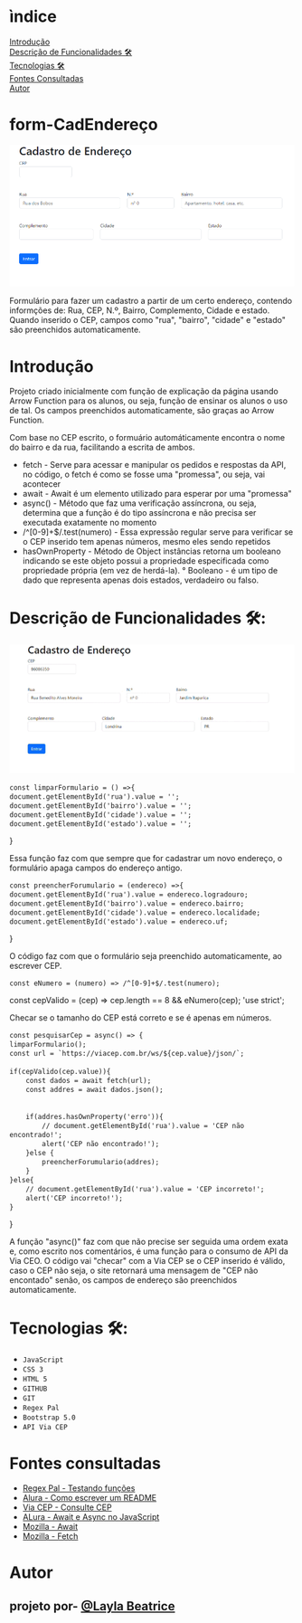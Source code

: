 # ìndice
[Introdução](#introdu%C3%A7%C3%A3o)  
[Descrição de Funcionalidades 🛠️](#descri%C3%A7%C3%A3o-de-funcionalidades-%EF%B8%8F)  
[Tecnologias 🛠️](#tecnologias)  
[Fontes Consultadas](#fontes-consultadas)  
[Autor](#autor)  

# form-CadEndereço

![Capa do projeto](img/tela.png)

Formulário para fazer um cadastro a partir de um certo endereço, contendo informções de: Rua, CEP, N.º, Bairro, Complemento, Cidade e estado. Quando inserido o CEP, campos como "rua", "bairro", "cidade" e "estado" são preenchidos automaticamente.

# Introdução
Projeto criado inicialmente com função de explicação da página usando Arrow Function para os alunos, ou seja, função de ensinar os alunos o uso de tal. Os campos preenchidos automaticamente, são graças ao Arrow Function.

Com base no CEP escrito, o formuário automáticamente encontra o nome do bairro e da rua, facilitando a escrita de ambos. 

* fetch - Serve para acessar e manipular os pedidos e respostas da API, no código, o fetch é como se fosse uma "promessa", ou seja, vai acontecer
* await - Await é um elemento utilizado para esperar por uma "promessa"
* async() - Método que faz uma verificação assíncrona, ou seja, determina que a função é do tipo assíncrona e não precisa ser executada exatamente no momento
* /^[0-9]+$/.test(numero) - Essa expressão regular serve para verificar se o CEP inserido tem apenas números, mesmo eles sendo repetidos
* hasOwnProperty - Método de Object instâncias retorna um booleano indicando se este objeto possui a propriedade especificada como propriedade própria (em vez de herdá-la). ° Booleano - é um tipo de dado que representa apenas dois estados, verdadeiro ou falso.

# Descrição de Funcionalidades 🛠️:

![Funcionalidade 1](img/gif1.gif)

    const limparFormulario = () =>{
    document.getElementById('rua').value = '';
    document.getElementById('bairro').value = '';
    document.getElementById('cidade').value = '';
    document.getElementById('estado').value = '';
}

Essa função faz com que sempre que for cadastrar um novo endereço, o formulário apaga campos do endereço antigo.

    const preencherForumulario = (endereco) =>{
    document.getElementById('rua').value = endereco.logradouro;
    document.getElementById('bairro').value = endereco.bairro;
    document.getElementById('cidade').value = endereco.localidade;
    document.getElementById('estado').value = endereco.uf;
}

O código faz com que o formulário seja preenchido automaticamente, ao escrever CEP.

    const eNumero = (numero) => /^[0-9]+$/.test(numero);
const cepValido = (cep) => cep.length == 8 && eNumero(cep);
'use strict';

Checar se o tamanho do CEP está correto e se é apenas em números.

    const pesquisarCep = async() => {
    limparFormulario();
    const url = `https://viacep.com.br/ws/${cep.value}/json/`;
    
    if(cepValido(cep.value)){
        const dados = await fetch(url);
        const addres = await dados.json();
        
        
        if(addres.hasOwnProperty('erro')){ 
            // document.getElementById('rua').value = 'CEP não encontrado!';
            alert('CEP não encontrado!');
        }else {
            preencherForumulario(addres);
        }
    }else{
        // document.getElementById('rua').value = 'CEP incorreto!';
        alert('CEP incorreto!');
    } 
}

A função "async()" faz com que não precise ser seguida uma ordem exata e, como escrito nos comentários, é uma função para o consumo de API da Via CEO. O código vai "checar" com a Via CEP se o CEP inserido é válido, caso o CEP não seja, o site retornará uma mensagem de "CEP não encontado" senão, os campos de endereço são preenchidos automaticamente.

# Tecnologias 🛠️:
* ``JavaScript``
* ``CSS 3``
* ``HTML 5``
* ``GITHUB``
* ``GIT``
* ``Regex Pal``
* ``Bootstrap 5.0``
* ``API Via CEP``

# Fontes consultadas

* [Regex Pal - Testando funções](https://www.regexpal.com/)
* [Alura -  Como escrever um README](https://www.alura.com.br/artigos/escrever-bom-readme)
* [Via CEP - Consulte CEP](https://viacep.com.br/)
* [ALura - Await e Async no JavaScript](https://www.alura.com.br/artigos/async-await-no-javascript-o-que-e-e-quando-usar)
* [Mozilla - Await](https://developer.mozilla.org/pt-BR/docs/Web/JavaScript/Reference/Operators/await)
* [Mozilla - Fetch](https://developer.mozilla.org/pt-BR/docs/Web/API/Fetch_API/Using_Fetch)

# Autor
## projeto por- [@Layla Beatrice](https://www.github.com/laylabtrice) 